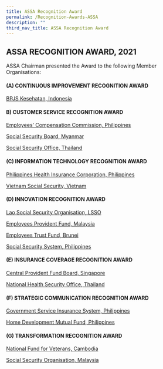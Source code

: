 ```yaml
---
title: ASSA Recognition Award
permalink: /Recognition-Awards-ASSA
description: ""
third_nav_title: ASSA Recognition Award
---
```

## ASSA RECOGNITION AWARD, 2021
ASSA Chairman presented the Award to the following Member Organisations:

#### (A) CONTINUOUS IMPROVEMENT RECOGNITION AWARD
[BPJS Kesehatan, Indonesia](/files/ASSA%20Recognition%20Award/2021/BPJS%20Kesehatan%20-%20Indonesia.pdf)

#### B) CUSTOMER SERVICE RECOGNITION AWARD
[Employees’ Compensation Commission, Philippines](/files/ASSA%20Recognition%20Award/2021/Employees%20Compensation%20Commission%20-%20Philippines.pdf)

[Social Security Board, Myanmar](/files/ASSA%20Recognition%20Award/2021/Social%20Security%20Board%20-%20Myanmar.pdf)

[Social Security Office, Thailand](/files/ASSA%20Recognition%20Award/2021/Social%20Security%20Office%20-%20Thailand.pdf)



#### (C) INFORMATION TECHNOLOGY RECOGNITION AWARD

[Philippines Health Insurance Corporation, Philippines](/files/ASSA%20Recognition%20Award/2021/Philippines%20Health%20Insurance%20Corporation%20-%20Philippines.pdf)

[Vietnam Social Security, Vietnam](/files/ASSA%20Recognition%20Award/2021/Vietnam%20Social%20Security%20-%20Vietnam.pdf)

#### (D) INNOVATION RECOGNITION AWARD

[Lao Social Security Organisation, LSSO](/files/ASSA%20Recognition%20Award/2021/Lao%20Social%20Security%20-%20Organisation%20-%20Lao.pdf)

[Employees Provident Fund, Malaysia](/files/ASSA%20Recognition%20Award/2021/Employees%20Provident%20Fund%20-%20Malaysia.pdf)

[Employees Trust Fund, Brunei](/files/ASSA%20Recognition%20Award/2021/Employees%20Trust%20Fund%20-%20Brunei.pdf)

[Social Security System, Philippines](/files/ASSA%20Recognition%20Award/2021/Social%20Security%20System%20-%20Philippines.pdf)



#### (E) INSURANCE COVERAGE RECOGNITION AWARD

[Central Provident Fund Board, Singapore](/files/ASSA%20Recognition%20Award/2021/Central%20Provident%20Fund%20Board%20-%20Singapore.pdf)

[National Health Security Office, Thailand](/files/ASSA%20Recognition%20Award/2021/National%20Health%20Security%20Office%20(NHSO).pdf)

#### (F) STRATEGIC COMMUNICATION RECOGNITION AWARD

[Government Service Insurance System, Philippines](/files/ASSA%20Recognition%20Award/2021/Government%20Service%20Insurance%20System%20-%20Philippines.pdf)

[Home Development Mutual Fund, Philippines](/files/ASSA%20Recognition%20Award/2021/Home%20Development%20Mutual%20Fund%20-%20Philippines.pdf)

#### (G) TRANSFORMATION RECOGNITION AWARD

[National Fund for Veterans, Cambodia](/files/ASSA%20Recognition%20Award/2021/National%20Fund%20for%20Veterans%20(NFV)%20-%20Cambodia.pdf)

[Social Security Organisation, Malaysia](/files/ASSA%20Recognition%20Award/2021/Social%20Security%20Organisation%20-%20Malaysia.pdf)


